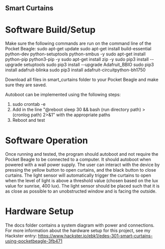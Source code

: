 ## Smart Curtains
# Software Build/Setup
Make sure the following commands are run on the command line of the Pocket Beagle:
sudo apt-get update
sudo apt-get install build-essential python-dev python-setuptools python-smbus -y
sudo apt-get install python-pip python3-pip -y
sudo apt-get install zip -y
sudo pip3 install --upgrade setuptools
sudo pip3 install --upgrade Adafruit_BBIO
sudo pip3 install adafruit-blinka
sudo pip3 install adafruit-circuitpython-bh1750

Download all files in smart_curtains folder to your Pocket Beagle and make sure they are saved. 

Autoboot can be implemented using the following steps:
1. sudo crontab -e
2. Add in the line "@reboot sleep 30 && bash (run directory path) > (cronlog path) 2>&1" with the appropriate paths
3. Reboot and test

# Software Operation
Once running and tested, the program should autoboot and not require the Pocket Beagle to be connected to a computer. It should autoboot when powered with a wall power supply. The user can interact with the device by pressing the yellow button to open curtains, and the black button to close curtains. The light sensor will automatically trigger the curtains to open when the level of light is above a threshold value (chosen based on the lux value for sunrise, 400 lux). The light sensor should be placed such that it is as close as possible to an unobstructed window and is facing the outside. 

# Hardware Setup
The docs folder contains a system diagram with power and connections. For more information about the hardware setup for this project, see my Hackster entry: https://www.hackster.io/ebk1/edes-301-smart-curtains-using-pocketbeagle-3fb471
